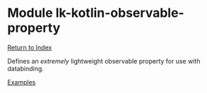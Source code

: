 # Module lk-kotlin-observable-property

[Return to Index](../)

Defines an *extremely* lightweight observable property for use with databinding.

[Examples](https://github.com/lightningkite/lk-kotlin/tree/master/lk-kotlin-observable-property/src/test/kotlin/lk/kotlin/observable/property/example)